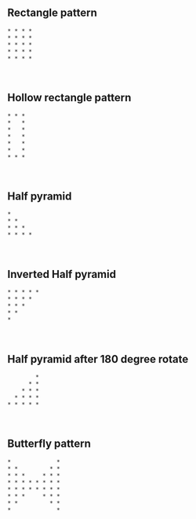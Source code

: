 ## Rectangle pattern

```
* * * *
* * * *
* * * *
* * * *
* * * *
```

&nbsp;

## Hollow rectangle pattern

```
* * *
*   *
*   *
*   *
*   *
*   *
* * *
```

&nbsp;

## Half pyramid

```
*
* *
* * *
* * * *
```

&nbsp;

## Inverted Half pyramid

```
* * * * *
* * * *
* * *
* *
*
```

&nbsp;

## Half pyramid after 180 degree rotate

```
        *
      * *
    * * *
  * * * *
* * * * *
```

&nbsp;

## Butterfly pattern

```
*             *
* *         * *
* * *     * * *
* * * * * * * *
* * * * * * * *
* * *     * * *
* *         * *
*             *
```

&nbsp;
